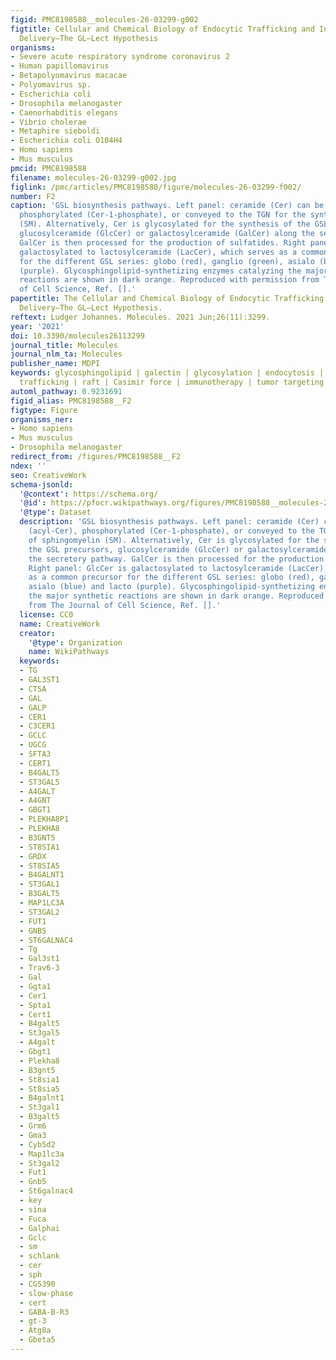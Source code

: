 ```yaml
---
figid: PMC8198588__molecules-26-03299-g002
figtitle: Cellular and Chemical Biology of Endocytic Trafficking and Intracellular
  Delivery—The GL–Lect Hypothesis
organisms:
- Severe acute respiratory syndrome coronavirus 2
- Human papillomavirus
- Betapolyomavirus macacae
- Polyomavirus sp.
- Escherichia coli
- Drosophila melanogaster
- Caenorhabditis elegans
- Vibrio cholerae
- Metaphire sieboldi
- Escherichia coli O104H4
- Homo sapiens
- Mus musculus
pmcid: PMC8198588
filename: molecules-26-03299-g002.jpg
figlink: /pmc/articles/PMC8198588/figure/molecules-26-03299-f002/
number: F2
caption: 'GSL biosynthesis pathways. Left panel: ceramide (Cer) can be acylated (acyl-Cer),
  phosphorylated (Cer-1-phosphate), or conveyed to the TGN for the synthesis of sphingomyelin
  (SM). Alternatively, Cer is glycosylated for the synthesis of the GSL precursors,
  glucosylceramide (GlcCer) or galactosylceramide (GalCer) along the secretory pathway.
  GalCer is then processed for the production of sulfatides. Right panel: GlcCer is
  galactosylated to lactosylceramide (LacCer), which serves as a common precursor
  for the different GSL series: globo (red), ganglio (green), asialo (blue) and lacto
  (purple). Glycosphingolipid-synthetizing enzymes catalyzing the major synthetic
  reactions are shown in dark orange. Reproduced with permission from The Journal
  of Cell Science, Ref. [].'
papertitle: The Cellular and Chemical Biology of Endocytic Trafficking and Intracellular
  Delivery—The GL–Lect Hypothesis.
reftext: Ludger Johannes. Molecules. 2021 Jun;26(11):3299.
year: '2021'
doi: 10.3390/molecules26113299
journal_title: Molecules
journal_nlm_ta: Molecules
publisher_name: MDPI
keywords: glycosphingolipid | galectin | glycosylation | endocytosis | retrograde
  trafficking | raft | Casimir force | immunotherapy | tumor targeting | small molecule
automl_pathway: 0.9231691
figid_alias: PMC8198588__F2
figtype: Figure
organisms_ner:
- Homo sapiens
- Mus musculus
- Drosophila melanogaster
redirect_from: /figures/PMC8198588__F2
ndex: ''
seo: CreativeWork
schema-jsonld:
  '@context': https://schema.org/
  '@id': https://pfocr.wikipathways.org/figures/PMC8198588__molecules-26-03299-g002.html
  '@type': Dataset
  description: 'GSL biosynthesis pathways. Left panel: ceramide (Cer) can be acylated
    (acyl-Cer), phosphorylated (Cer-1-phosphate), or conveyed to the TGN for the synthesis
    of sphingomyelin (SM). Alternatively, Cer is glycosylated for the synthesis of
    the GSL precursors, glucosylceramide (GlcCer) or galactosylceramide (GalCer) along
    the secretory pathway. GalCer is then processed for the production of sulfatides.
    Right panel: GlcCer is galactosylated to lactosylceramide (LacCer), which serves
    as a common precursor for the different GSL series: globo (red), ganglio (green),
    asialo (blue) and lacto (purple). Glycosphingolipid-synthetizing enzymes catalyzing
    the major synthetic reactions are shown in dark orange. Reproduced with permission
    from The Journal of Cell Science, Ref. [].'
  license: CC0
  name: CreativeWork
  creator:
    '@type': Organization
    name: WikiPathways
  keywords:
  - TG
  - GAL3ST1
  - CTSA
  - GAL
  - GALP
  - CER1
  - C3CER1
  - GCLC
  - UGCG
  - SFTA3
  - CERT1
  - B4GALT5
  - ST3GAL5
  - A4GALT
  - A4GNT
  - GBGT1
  - PLEKHA8P1
  - PLEKHA8
  - B3GNT5
  - ST8SIA1
  - GRDX
  - ST8SIA5
  - B4GALNT1
  - ST3GAL1
  - B3GALT5
  - MAP1LC3A
  - ST3GAL2
  - FUT1
  - GNB5
  - ST6GALNAC4
  - Tg
  - Gal3st1
  - Trav6-3
  - Gal
  - Ggta1
  - Cer1
  - Spta1
  - Cert1
  - B4galt5
  - St3gal5
  - A4galt
  - Gbgt1
  - Plekha8
  - B3gnt5
  - St8sia1
  - St8sia5
  - B4galnt1
  - St3gal1
  - B3galt5
  - Grm6
  - Gma3
  - Cyb5d2
  - Map1lc3a
  - St3gal2
  - Fut1
  - Gnb5
  - St6galnac4
  - key
  - sina
  - Fuca
  - Galphai
  - Gclc
  - sm
  - schlank
  - cer
  - sph
  - CG5390
  - slow-phase
  - cert
  - GABA-B-R3
  - gt-3
  - Atg8a
  - Gbeta5
---
```


